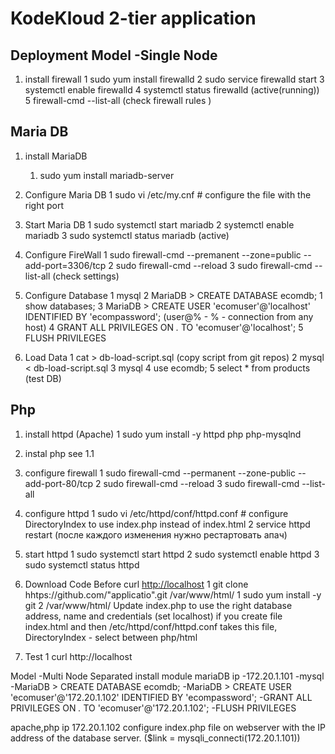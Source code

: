 # KodeKloud 2-tier application

## Deployment Model -Single Node

1. install firewall
   1 sudo yum install firewalld
   2 sudo service firewalld start
   3 systemctl enable firewalld
   4 systemctl status firewalld (active(running))
   5 firewall-cmd --list-all (check firewall rules )

## Maria DB

1. install MariaDB
   1. sudo yum install mariadb-server

2. Configure Maria DB
   1 sudo vi /etc/my.cnf # configure the file with the right port

3. Start Maria DB
   1 sudo systemctl start mariadb
   2 systemctl enable mariadb
   3 sudo systemctl status mariadb (active)

4. Configure FireWall
   1 sudo firewall-cmd --premanent --zone=public --add-port=3306/tcp
   2 sudo firewall-cmd --reload
   3 sudo firewall-cmd --list-all (check settings)

5. Configure Database
   1 mysql
   2 MariaDB > CREATE DATABASE ecomdb;
      1 show databases;
   3 MariaDB > CREATE USER 'ecomuser'@'localhost' IDENTIFIED BY 'ecompassword'; (user@% - % - connection from any host)
   4 GRANT ALL PRIVILEGES ON _._ TO 'ecomuser'@'localhost';
   5 FLUSH PRIVILEGES

6. Load Data
   1 cat > db-load-script.sql (copy script from git repos)
   2 mysql < db-load-script.sql
   3 mysql
   4 use ecomdb;
   5 select * from products (test DB)

## Php

1. install httpd (Apache)
   1 sudo yum install -y httpd php php-mysqlnd
2. instal php see 1.1

3. configure firewall
   1 sudo firewall-cmd --permanent --zone-public --add-port-80/tcp
   2 sudo firewall-cmd --reload
   3 sudo firewall-cmd --list-all

4. configure httpd
   1 sudo vi /etc/httpd/conf/httpd.conf # configure DirectoryIndex to use index.php instead of index.html
   2 service httpd restart (после каждого изменения нужно рестартовать апач)

5. start httpd
   1 sudo systemctl start httpd
   2 sudo systemctl enable httpd
   3 sudo systemctl status httpd

6. Download Code
 Before curl <http://localhost>
   1 git clone hhtps://github.com/"applicatio".git /var/www/html/
      1 sudo yum install -y git
   2 /var/www/html/ Update index.php to use the right database address, name and credentials (set localhost) if you create file index.html and then /etc/httpd/conf/httpd.conf takes this file, DirectoryIndex - select between php/html

7. Test
   1 curl http://localhost

Model -Multi Node
Separated install module
mariaDB ip -172.20.1.101
-mysql
-MariaDB > CREATE DATABASE ecomdb;
-MariaDB > CREATE USER 'ecomuser'@'172.20.1.102' IDENTIFIED BY 'ecompassword';
-GRANT ALL PRIVILEGES ON _._ TO 'ecomuser'@'172.20.1.102';
-FLUSH PRIVILEGES

apache,php ip 172.20.1.102
configure index.php file on webserver with the IP address of the database server. ($link = mysqli_connecti(172.20.1.101))
